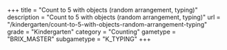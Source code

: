 +++
title = "Count to 5 with objects (random arrangement, typing)"
description = "Count to 5 with objects (random arrangement, typing)"
url = "/kindergarten/count-to-5-with-objects-random-arrangement-typing"
grade = "Kindergarten"
category = "Counting"
gametype = "BRIX_MASTER"
subgametype = "K_TYPING"
+++